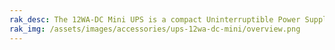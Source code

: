 ```yaml
---
rak_desc: The 12WA-DC Mini UPS is a compact Uninterruptible Power Supply (UPS) device designed to provide backup power and protection for small electronic devices. It is commonly used to safeguard sensitive equipment from power disruptions and voltage fluctuations.
rak_img: /assets/images/accessories/ups-12wa-dc-mini/overview.png
---
```


<rk-redirect to="/Product-Categories/Accessories/UPS-12WA-DC-Mini/Overview/" />
